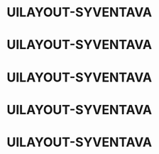 # UILAYOUT-SYVENTAVA
# UILAYOUT-SYVENTAVA
# UILAYOUT-SYVENTAVA
# UILAYOUT-SYVENTAVA
# UILAYOUT-SYVENTAVA
